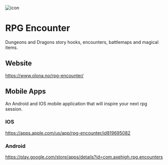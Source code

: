 ![icon](https://user-images.githubusercontent.com/3188846/158081199-3d545347-2470-4128-bb32-b1adbe3e3bbc.png)   
# RPG Encounter 
Dungeons and Dragons story hooks, encounters, battlemaps and magical items.

## Website
https://www.olona.no/rpg-encounter/

## Mobile Apps
An Android and IOS mobile application that will inspire your next rpg session.

### IOS 
https://apps.apple.com/us/app/rpg-encounter/id819695082

### Android
https://play.google.com/store/apps/details?id=com.axehigh.rpg.encounters
